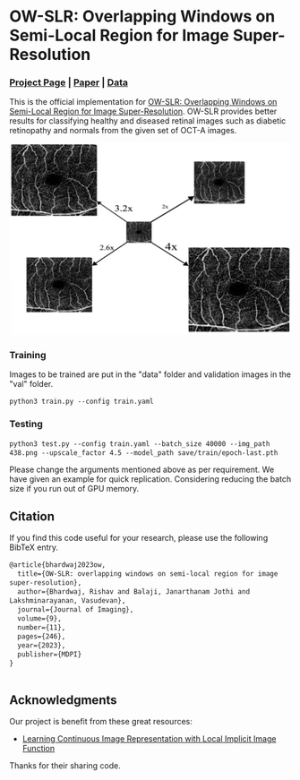 # OW-SLR: Overlapping Windows on Semi-Local Region for Image Super-Resolution
### [Project Page](https://rishavbb.github.io/ow-slr/index.html) | [Paper](https://www.mdpi.com/2313-433X/9/11/246) | [Data](https://ieee-dataport.org/open-access/octa-500)

This is the official implementation for [OW-SLR: Overlapping Windows on Semi-Local Region for Image Super-Resolution](https://www.mdpi.com/2313-433X/9/11/246). OW-SLR provides better results for classifying healthy and diseased retinal images such as diabetic retinopathy and normals from the given set of OCT-A images.

![image](assets/image.png)

### Training
Images to be trained are put in the "data" folder and validation images in the "val" folder.

```
python3 train.py --config train.yaml
```

### Testing

```
python3 test.py --config train.yaml --batch_size 40000 --img_path 438.png --upscale_factor 4.5 --model_path save/train/epoch-last.pth
```
Please change the arguments mentioned above as per requirement. We have given an example for quick replication.
Considering reducing the batch size if you run out of GPU memory.


## Citation

If you find this code useful for your research, please use the following BibTeX entry.

```
@article{bhardwaj2023ow,
  title={OW-SLR: overlapping windows on semi-local region for image super-resolution},
  author={Bhardwaj, Rishav and Balaji, Janarthanam Jothi and Lakshminarayanan, Vasudevan},
  journal={Journal of Imaging},
  volume={9},
  number={11},
  pages={246},
  year={2023},
  publisher={MDPI}
}


```

## Acknowledgments

Our project is benefit from these great resources:

- [Learning Continuous Image Representation with Local Implicit Image Function](https://github.com/yinboc/liif/tree/main)

Thanks for their sharing code.
